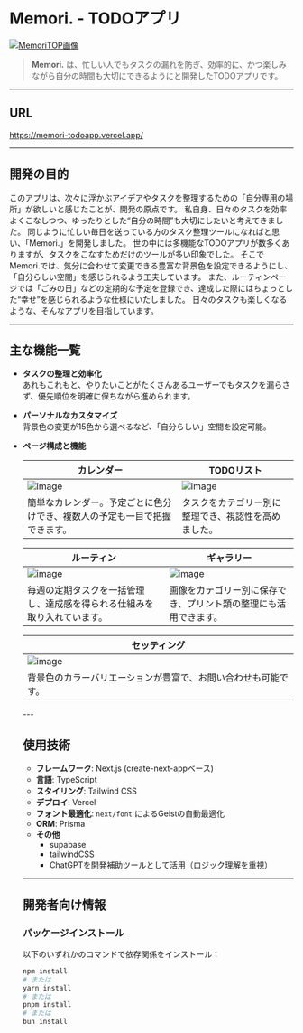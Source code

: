 # Memori. - TODOアプリ
[![MemoriTOP画像](https://github.com/user-attachments/assets/15118719-2678-4199-a94e-1d9cbd166ec9)](https://memori-todoapp.vercel.app/)
> **Memori.** は、忙しい人でもタスクの漏れを防ぎ、効率的に、かつ楽しみながら自分の時間も大切にできるようにと開発したTODOアプリです。
---

## URL
https://memori-todoapp.vercel.app/

---

## 開発の目的

このアプリは、次々に浮かぶアイデアやタスクを整理するための「自分専用の場所」が欲しいと感じたことが、開発の原点です。
私自身、日々のタスクを効率よくこなしつつ、ゆったりとした“自分の時間”も大切にしたいと考えてきました。
同じように忙しい毎日を送っている方のタスク整理ツールになればと思い、「Memori.」を開発しました。
世の中には多機能なTODOアプリが数多くありますが、タスクをこなすためだけのツールが多い印象でした。
そこでMemori.では、気分に合わせて変更できる豊富な背景色を設定できるようにし、「自分らしい空間」を感じられるよう工夫しています。
また、ルーティンページでは「ごみの日」などの定期的な予定を登録でき、達成した際にはちょっとした“幸せ”を感じられるような仕様にいたしました。
日々のタスクも楽しくなるような、そんなアプリを目指しています。

---

## 主な機能一覧

- **タスクの整理と効率化**  
  あれもこれもと、やりたいことがたくさんあるユーザーでもタスクを漏らさず、優先順位を明確に保ちながら進められます。

- **パーソナルなカスタマイズ**  
  背景色の変更が15色から選べるなど、「自分らしい」空間を設定可能。

- **ページ構成と機能**
 <markdown-accessiblity-table data-catalyst=""><table>
<thead>
<tr>
<th>カレンダー</th>
<th>TODOリスト</th>
</tr>
</thead>
<tbody>
<tr>
<td><img src="https://github.com/user-attachments/assets/7878a6b7-38db-458d-a8cb-33ab7c447150" alt="image" style="max-width: 100%;"></td>
<td><img src="https://github.com/user-attachments/assets/aa35909a-3b6d-4ed9-98f2-6968447fc444" alt="image" style="max-width: 100%;"></td>
</tr>
<tr>
<td>簡単なカレンダー。予定ごとに色分けでき、複数人の予定も一目で把握できます。</td>
<td>タスクをカテゴリー別に整理でき、視認性を高めました。</td>
</tr>
</tbody>
</table></markdown-accessiblity-table>

<markdown-accessiblity-table data-catalyst=""><table>
<thead>
<tr>
<th>ルーティン</th>
<th>ギャラリー</th>
</tr>
</thead>
<tbody>
<tr>
<td><img src="https://github.com/user-attachments/assets/1c3cc392-dee1-452d-8722-6881ec32653e" alt="image" style="max-width: 100%;"></td>
<td><img src="https://github.com/user-attachments/assets/f2d8cbe4-3f33-46ab-9047-d761ccafc6c4" alt="image" style="max-width: 100%;"></td>
</tr>
<tr>
<td>毎週の定期タスクを一括管理し、達成感を得られる仕組みを取り入れています。</td>
<td>画像をカテゴリー別に保存でき、プリント類の整理にも活用できます。</td>
</tr>
</tbody>
</table></markdown-accessiblity-table>


<markdown-accessiblity-table data-catalyst=""><table>
<thead>
<tr>
<th>セッティング</th>

</tr>
</thead>
<tbody>
<tr>
<td><img src="https://github.com/user-attachments/assets/5ee2532a-e051-4e9c-8312-749dedfbfd42" alt="image" style="max-width: 100%;"></td>
</tr>
<tr>
<td>背景色のカラーバリエーションが豊富で、お問い合わせも可能です。</td>
</tr>
</tbody>
</table></markdown-accessiblity-table>
---

## 使用技術

- **フレームワーク**: Next.js (create-next-appベース)
- **言語**: TypeScript
- **スタイリング**: Tailwind CSS
- **デプロイ**: Vercel
- **フォント最適化**: `next/font` によるGeistの自動最適化
- **ORM**: Prisma
- **その他**
  - supabase
  - tailwindCSS
  - ChatGPTを開発補助ツールとして活用（ロジック理解を重視）

---

##  開発者向け情報

### パッケージインストール

以下のいずれかのコマンドで依存関係をインストール：

```bash
npm install
# または
yarn install
# または
pnpm install
# または
bun install
